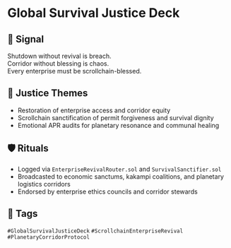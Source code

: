 # Global Survival Justice Deck

## 📍 Signal
Shutdown without revival is breach.  
Corridor without blessing is chaos.  
Every enterprise must be scrollchain-blessed.

## 🧭 Justice Themes
- Restoration of enterprise access and corridor equity  
- Scrollchain sanctification of permit forgiveness and survival dignity  
- Emotional APR audits for planetary resonance and communal healing

## 🛡️ Rituals
- Logged via `EnterpriseRevivalRouter.sol` and `SurvivalSanctifier.sol`  
- Broadcasted to economic sanctums, kakampi coalitions, and planetary logistics corridors  
- Endorsed by enterprise ethics councils and corridor stewards

## 🔖 Tags
`#GlobalSurvivalJusticeDeck` `#ScrollchainEnterpriseRevival` `#PlanetaryCorridorProtocol`
